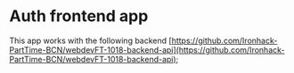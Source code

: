# Auth frontend app

This app works with the following backend [https://github.com/Ironhack-PartTime-BCN/webdevFT-1018-backend-api](https://github.com/Ironhack-PartTime-BCN/webdevFT-1018-backend-api);

